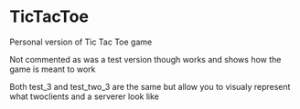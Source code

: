 # TicTacToe
Personal version of Tic Tac Toe game 

Not commented as was a test version though works and shows how the game is meant to work 

Both test_3 and test_two_3 are the same but allow you to visualy represent what twoclients and a serverer look like
